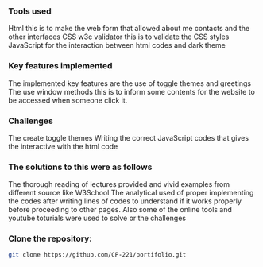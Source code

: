 ### Tools used
Html this is to make the web form that allowed about me contacts and the other interfaces
CSS w3c validator this is to validate the CSS styles 
JavaScript for the interaction between html codes and dark theme 

### Key features implemented
The implemented key features are the use of toggle themes and greetings
The use window methods this is to inform some contents for the website to be accessed when someone click it.

### Challenges 
The create toggle themes 
Writing the correct JavaScript codes that gives the interactive with the html code

### The solutions to this were as follows
The thorough reading of lectures provided and vivid examples from different source like W3School
The analytical used of proper implementing the codes after writing lines of codes to understand if it works properly before proceeding to other pages. Also some of the online tools and youtube toturials were used to solve or the challenges

###  Clone the repository:
   ```bash
   git clone https://github.com/CP-221/portifolio.git

 
